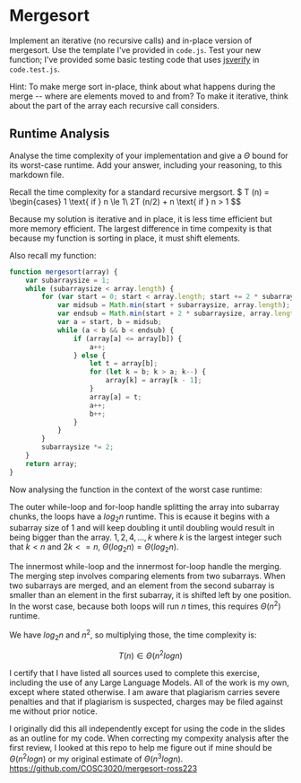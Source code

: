 # Mergesort

Implement an iterative (no recursive calls) and in-place version of mergesort.
Use the template I've provided in `code.js`. Test your new function; I've
provided some basic testing code that uses
[jsverify](https://jsverify.github.io/) in `code.test.js`.

Hint: To make merge sort in-place, think about what happens during the merge --
where are elements moved to and from? To make it iterative, think about the
part of the array each recursive call considers.

## Runtime Analysis

Analyse the time complexity of your implementation and give a $\Theta$ bound for
its worst-case runtime. Add your answer, including your reasoning, to this
markdown file.

Recall the time complexity for a standard recursive mergsort. 
$
T (n) =
\begin{cases}
1 \text{ if } n \le 1\\
2T (n/2) + n \text{ if } n > 1
$$

Because my solution is iterative and in place, it is less time efficient but more memory efficient. The largest difference in time compexity is that because my function is sorting in place, it must shift elements. 


Also recall my function:
```js
function mergesort(array) {
    var subarraysize = 1;
    while (subarraysize < array.length) {
        for (var start = 0; start < array.length; start += 2 * subarraysize) {
            var midsub = Math.min(start + subarraysize, array.length);
            var endsub = Math.min(start + 2 * subarraysize, array.length);
            var a = start, b = midsub;
            while (a < b && b < endsub) {
                if (array[a] <= array[b]) {
                    a++;
                } else {
                    let t = array[b];
                    for (let k = b; k > a; k--) {
                        array[k] = array[k - 1];
                    }
                    array[a] = t;
                    a++;
                    b++;
                }
            }
        }
        subarraysize *= 2;
    }
    return array;
}
```

Now analysing the function in the context of the worst case runtime:

The outer while-loop and for-loop handle splitting the array into subarray chunks, the loops have a $log_2 n$ runtime. This is ecause it begins with a subarray size of $1$ and will keep doubling it until doubling would result in being bigger than the array. $1,2,4,...,k$ where $k$ is the largest integer such that $k < n$ and $2k <= n$, $\Theta(log_2 n) = \Theta(log_2 n)$.

The innermost while-loop and the innermost for-loop handle the merging. The merging step involves comparing elements from two subarrays. When two subarrays are merged, and an element from the second subarray is smaller than an element in the first subarray, it is shifted left by one position. In the worst case, because both loops will run $n$ times, this requires $\Theta(n^2)$ runtime.

We have $log_2 n$ and $n^2$, so multiplying those, the time complexity is:

$$
T(n) \in \Theta(n^2 log n)
$$

I certify that I have listed all sources used to complete this exercise, including the use of any Large Language Models. All of the work is my own, except where stated otherwise. I am aware that plagiarism carries severe penalties and that if plagiarism is suspected, charges may be filed against me without prior notice.

I originally did this all independently except for using the code in the slides as an outline for my code. When correcting my compexity analysis after the first review, I looked at this repo to help me figure out if mine should be $\Theta (n^2 log n)$ or my original estimate of $\Theta (n^3 log n)$.
https://github.com/COSC3020/mergesort-ross223
